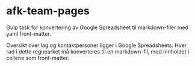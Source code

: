 afk-team-pages
==============

Gulp task for konvertering av Google Spreadsheet til markdown-filer med yaml front-matter. 

Oversikt over lag og kontaktpersoner ligger i Google Spreadsheets. Hver rad i dette regnearket må konverteres til en markdown-fil, med innholdet i cellene som front-matter.
